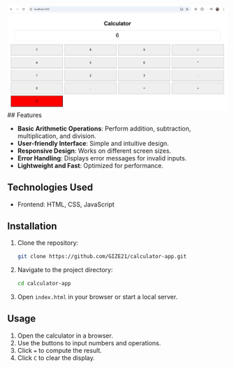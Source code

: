<img src = 'src/images/img.PNG' alt='unable to display an image' />
## Features

- **Basic Arithmetic Operations**: Perform addition, subtraction, multiplication, and division.
- **User-friendly Interface**: Simple and intuitive design.
- **Responsive Design**: Works on different screen sizes.
- **Error Handling**: Displays error messages for invalid inputs.
- **Lightweight and Fast**: Optimized for performance.

## Technologies Used

- Frontend: HTML, CSS, JavaScript

## Installation

1. Clone the repository:
   ```bash
   git clone https://github.com/GIZE21/calculator-app.git
   ```
2. Navigate to the project directory:
   ```bash
   cd calculator-app
   ```
3. Open `index.html` in your browser or start a local server.

## Usage

1. Open the calculator in a browser.
2. Use the buttons to input numbers and operations.
3. Click `=` to compute the result.
4. Click `C` to clear the display.
